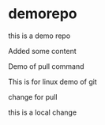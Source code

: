 # demorepo
this is a demo repo

Added some content

Demo of pull command

This is for linux demo of git

change for pull

this is a local change
